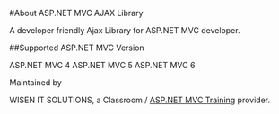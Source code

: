 #About ASP.NET MVC AJAX Library

A developer friendly Ajax Library for ASP.NET MVC developer.

##Supported ASP.NET MVC Version

ASP.NET MVC 4
ASP.NET MVC 5
ASP.NET MVC 6

Maintained by

WISEN IT SOLUTIONS, a Classroom / <a href="http://wisenitsolutions.com/IT-Courses/MVC-Training" title="ASP.NET MVC Training">ASP.NET MVC Training</a> provider.
